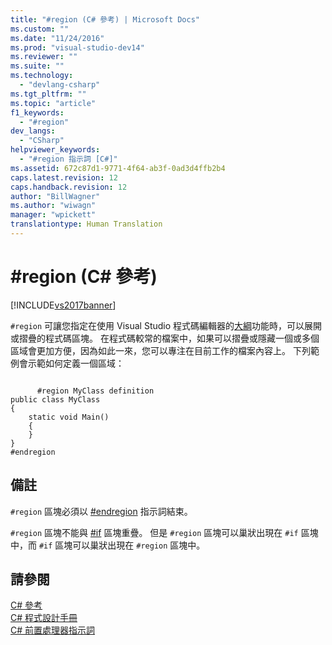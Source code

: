 ```yaml
---
title: "#region (C# 參考) | Microsoft Docs"
ms.custom: ""
ms.date: "11/24/2016"
ms.prod: "visual-studio-dev14"
ms.reviewer: ""
ms.suite: ""
ms.technology: 
  - "devlang-csharp"
ms.tgt_pltfrm: ""
ms.topic: "article"
f1_keywords: 
  - "#region"
dev_langs: 
  - "CSharp"
helpviewer_keywords: 
  - "#region 指示詞 [C#]"
ms.assetid: 672c87d1-9771-4f64-ab3f-0ad3d4ffb2b4
caps.latest.revision: 12
caps.handback.revision: 12
author: "BillWagner"
ms.author: "wiwagn"
manager: "wpickett"
translationtype: Human Translation
---
```

# #region (C# 參考)
[!INCLUDE[vs2017banner](../../../csharp/includes/vs2017banner.md)]

`#region` 可讓您指定在使用 Visual Studio 程式碼編輯器的[大綱](/visual-studio/ide/outlining)功能時，可以展開或摺疊的程式碼區塊。  在程式碼較常的檔案中，如果可以摺疊或隱藏一個或多個區域會更加方便，因為如此一來，您可以專注在目前工作的檔案內容上。  下列範例會示範如何定義一個區域：  
  
```  
  
      #region MyClass definition  
public class MyClass   
{  
    static void Main()   
    {  
    }  
}  
#endregion  
```  
  
## 備註  
 `#region` 區塊必須以 [\#endregion](../../../csharp/language-reference/preprocessor-directives/preprocessor-endregion.md) 指示詞結束。  
  
 `#region` 區塊不能與 [\#if](../../../csharp/language-reference/preprocessor-directives/preprocessor-if.md) 區塊重疊。  但是 `#region` 區塊可以巢狀出現在 `#if` 區塊中，而 `#if` 區塊可以巢狀出現在 `#region` 區塊中。  
  
## 請參閱  
 [C\# 參考](../../../csharp/language-reference/index.md)   
 [C\# 程式設計手冊](../../../csharp/programming-guide/index.md)   
 [C\# 前置處理器指示詞](../../../csharp/language-reference/preprocessor-directives/index.md)